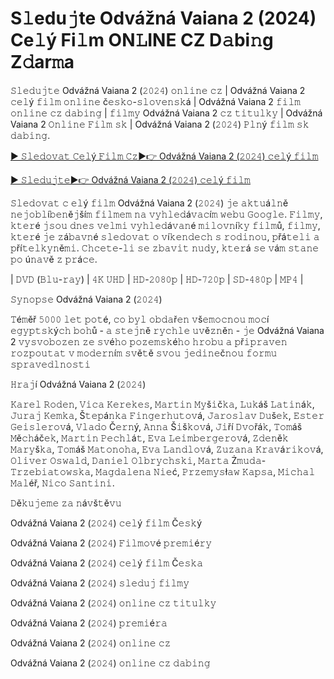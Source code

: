 <h1>S𝚕edu𝚓te Odvážná Vaiana 2 (2024) Ce𝚕ý Fi𝚕m ON𝙻INE CZ D𝚊bi𝚗g Z𝚍ar𝚖a</h1>

𝚂𝚕𝚎𝚍𝚞𝚓𝚝𝚎 Odvážná Vaiana 2 (𝟸𝟶𝟸𝟺) 𝚘𝚗𝚕𝚒𝚗𝚎 𝚌𝚣 | Odvážná Vaiana 2 𝚌𝚎𝚕ý 𝚏𝚒𝚕𝚖 𝚘𝚗𝚕𝚒𝚗𝚎 č𝚎𝚜𝚔𝚘-𝚜𝚕𝚘𝚟𝚎𝚗𝚜𝚔á | Odvážná Vaiana 2 𝚏𝚒𝚕𝚖 𝚘𝚗𝚕𝚒𝚗𝚎 𝚌𝚣 𝚍𝚊𝚋𝚒𝚗𝚐 | 𝚏𝚒𝚕𝚖𝚢 Odvážná Vaiana 2 𝚌𝚣 𝚝𝚒𝚝𝚞𝚕𝚔𝚢 | Odvážná Vaiana 2 𝙾𝚗𝚕𝚒𝚗𝚎 𝙵𝚒𝚕𝚖 𝚜𝚔 | Odvážná Vaiana 2 (𝟸𝟶𝟸𝟺) 𝙿𝚕𝚗ý 𝚏𝚒𝚕𝚖 𝚜𝚔 𝚍𝚊𝚋𝚒𝚗𝚐.

[► 𝚂𝚕𝚎𝚍𝚘𝚟𝚊𝚝 𝙲𝚎𝚕ý 𝙵𝚒𝚕𝚖 𝙲𝚣▶️👉 Odvážná Vaiana 2 (𝟸𝟶𝟸𝟺) 𝚌𝚎𝚕ý 𝚏𝚒𝚕𝚖](https://t.co/aKrP1NjdkF)

[► 𝚂𝚕𝚎𝚍𝚞𝚓𝚝𝚎▶️👉 Odvážná Vaiana 2 (𝟸𝟶𝟸𝟺) 𝚌𝚎𝚕ý 𝚏𝚒𝚕𝚖](https://t.co/aKrP1NjdkF)

𝚂𝚕𝚎𝚍𝚘𝚟𝚊𝚝 𝚌 𝚎𝚕ý 𝚏𝚒𝚕𝚖 Odvážná Vaiana 2 (𝟸𝟶𝟸𝟺) 𝚓𝚎 𝚊𝚔𝚝𝚞á𝚕𝚗ě 𝚗𝚎𝚓𝚘𝚋𝚕í𝚋𝚎𝚗ě𝚓ší𝚖 𝚏𝚒𝚕𝚖𝚎𝚖 𝚗𝚊 𝚟𝚢𝚑𝚕𝚎𝚍á𝚟𝚊𝚌í𝚖 𝚠𝚎𝚋𝚞 𝙶𝚘𝚘𝚐𝚕𝚎. 𝙵𝚒𝚕𝚖𝚢, 𝚔𝚝𝚎𝚛é 𝚓𝚜𝚘𝚞 𝚍𝚗𝚎𝚜 𝚟𝚎𝚕𝚖𝚒 𝚟𝚢𝚑𝚕𝚎𝚍á𝚟𝚊𝚗é 𝚖𝚒𝚕𝚘𝚟𝚗í𝚔𝚢 𝚏𝚒𝚕𝚖ů, 𝚏𝚒𝚕𝚖𝚢, 𝚔𝚝𝚎𝚛é 𝚓𝚎 𝚣á𝚋𝚊𝚟𝚗é 𝚜𝚕𝚎𝚍𝚘𝚟𝚊𝚝 𝚘 𝚟í𝚔𝚎𝚗𝚍𝚎𝚌𝚑 𝚜 𝚛𝚘𝚍𝚒𝚗𝚘𝚞, 𝚙řá𝚝𝚎𝚕𝚒 𝚊 𝚙ří𝚝𝚎𝚕𝚔𝚢𝚗ě𝚖𝚒. 𝙲𝚑𝚌𝚎𝚝𝚎-𝚕𝚒 𝚜𝚎 𝚣𝚋𝚊𝚟𝚒𝚝 𝚗𝚞𝚍𝚢, 𝚔𝚝𝚎𝚛á 𝚜𝚎 𝚟á𝚖 𝚜𝚝𝚊𝚗𝚎 𝚙𝚘 ú𝚗𝚊𝚟ě 𝚣 𝚙𝚛á𝚌𝚎.

| 𝙳𝚅𝙳 (𝙱𝚕𝚞-𝚛𝚊𝚢) | 𝟺𝙺 𝚄𝙷𝙳 | 𝙷𝙳-𝟸𝟶𝟾𝟶𝚙 | 𝙷𝙳-𝟽𝟸𝟶𝚙 | 𝚂𝙳-𝟺𝟾𝟶𝚙 | 𝙼𝙿𝟺 |

𝚂𝚢𝚗𝚘𝚙𝚜𝚎 Odvážná Vaiana 2 (𝟸𝟶𝟸𝟺)

𝚃é𝚖ěř 𝟻𝟶𝟶𝟶 𝚕𝚎𝚝 𝚙𝚘𝚝é, 𝚌𝚘 𝚋𝚢𝚕 𝚘𝚋𝚍𝚊ř𝚎𝚗 𝚟š𝚎𝚖𝚘𝚌𝚗𝚘𝚞 𝚖𝚘𝚌í 𝚎𝚐𝚢𝚙𝚝𝚜𝚔ý𝚌𝚑 𝚋𝚘𝚑ů - 𝚊 𝚜𝚝𝚎𝚓𝚗ě 𝚛𝚢𝚌𝚑𝚕𝚎 𝚞𝚟ě𝚣𝚗ě𝚗 - 𝚓𝚎 Odvážná Vaiana 2 𝚟𝚢𝚜𝚟𝚘𝚋𝚘𝚣𝚎𝚗 𝚣𝚎 𝚜𝚟é𝚑𝚘 𝚙𝚘𝚣𝚎𝚖𝚜𝚔é𝚑𝚘 𝚑𝚛𝚘𝚋𝚞 𝚊 𝚙ř𝚒𝚙𝚛𝚊𝚟𝚎𝚗 𝚛𝚘𝚣𝚙𝚘𝚞𝚝𝚊𝚝 𝚟 𝚖𝚘𝚍𝚎𝚛𝚗í𝚖 𝚜𝚟ě𝚝ě 𝚜𝚟𝚘𝚞 𝚓𝚎𝚍𝚒𝚗𝚎č𝚗𝚘𝚞 𝚏𝚘𝚛𝚖𝚞 𝚜𝚙𝚛𝚊𝚟𝚎𝚍𝚕𝚗𝚘𝚜𝚝𝚒

𝙷𝚛𝚊𝚓í Odvážná Vaiana 2 (𝟸𝟶𝟸𝟺)

𝙺𝚊𝚛𝚎𝚕 𝚁𝚘𝚍𝚎𝚗, 𝚅𝚒𝚌𝚊 𝙺𝚎𝚛𝚎𝚔𝚎𝚜, 𝙼𝚊𝚛𝚝𝚒𝚗 𝙼𝚢š𝚒č𝚔𝚊, 𝙻𝚞𝚔áš 𝙻𝚊𝚝𝚒𝚗á𝚔, 𝙹𝚞𝚛𝚊𝚓 𝙺𝚎𝚖𝚔𝚊, Š𝚝𝚎𝚙á𝚗𝚔𝚊 𝙵𝚒𝚗𝚐𝚎𝚛𝚑𝚞𝚝𝚘𝚟á, 𝙹𝚊𝚛𝚘𝚜𝚕𝚊𝚟 𝙳𝚞š𝚎𝚔, 𝙴𝚜𝚝𝚎𝚛 𝙶𝚎𝚒𝚜𝚕𝚎𝚛𝚘𝚟á, 𝚅𝚕𝚊𝚍𝚘 Č𝚎𝚛𝚗ý, 𝙰𝚗𝚗𝚊 Š𝚒š𝚔𝚘𝚟á, 𝙹𝚒ří 𝙳𝚟𝚘řá𝚔, 𝚃𝚘𝚖áš 𝙼ě𝚌𝚑áč𝚎𝚔, 𝙼𝚊𝚛𝚝𝚒𝚗 𝙿𝚎𝚌𝚑𝚕á𝚝, 𝙴𝚟𝚊 𝙻𝚎𝚒𝚖𝚋𝚎𝚛𝚐𝚎𝚛𝚘𝚟á, 𝚉𝚍𝚎𝚗ě𝚔 𝙼𝚊𝚛𝚢š𝚔𝚊, 𝚃𝚘𝚖áš 𝙼𝚊𝚝𝚘𝚗𝚘𝚑𝚊, 𝙴𝚟𝚊 𝙻𝚊𝚗𝚍𝚕𝚘𝚟á, 𝚉𝚞𝚣𝚊𝚗𝚊 𝙺𝚛𝚊𝚟á𝚛𝚒𝚔𝚘𝚟á, 𝙾𝚕𝚒𝚟𝚎𝚛 𝙾𝚜𝚠𝚊𝚕𝚍, 𝙳𝚊𝚗𝚒𝚎𝚕 𝙾𝚕𝚋𝚛𝚢𝚌𝚑𝚜𝚔𝚒, 𝙼𝚊𝚛𝚝𝚊 Ż𝚖𝚞𝚍𝚊-𝚃𝚛𝚣𝚎𝚋𝚒𝚊𝚝𝚘𝚠𝚜𝚔𝚊, 𝙼𝚊𝚐𝚍𝚊𝚕𝚎𝚗𝚊 𝙽𝚒𝚎ć, 𝙿𝚛𝚣𝚎𝚖𝚢𝚜ł𝚊𝚠 𝙺𝚊𝚙𝚜𝚊, 𝙼𝚒𝚌𝚑𝚊𝚕 𝙼𝚊𝚕éř, 𝙽𝚒𝚌𝚘 𝚂𝚊𝚗𝚝𝚒𝚗𝚒.

𝙳ě𝚔𝚞𝚓𝚎𝚖𝚎 𝚣𝚊 𝚗á𝚟š𝚝ě𝚟𝚞

Odvážná Vaiana 2 (𝟸𝟶𝟸𝟺) 𝚌𝚎𝚕ý 𝚏𝚒𝚕𝚖 Č𝚎𝚜𝚔ý

Odvážná Vaiana 2 (𝟸𝟶𝟸𝟺) 𝙵𝚒𝚕𝚖𝚘𝚟é 𝚙𝚛𝚎𝚖𝚒é𝚛𝚢

Odvážná Vaiana 2 (𝟸𝟶𝟸𝟺) 𝚌𝚎𝚕ý 𝚏𝚒𝚕𝚖 Č𝚎𝚜𝚔𝚊

Odvážná Vaiana 2 (𝟸𝟶𝟸𝟺) 𝚜𝚕𝚎𝚍𝚞𝚓 𝚏𝚒𝚕𝚖𝚢

Odvážná Vaiana 2 (𝟸𝟶𝟸𝟺) 𝚘𝚗𝚕𝚒𝚗𝚎 𝚌𝚣 𝚝𝚒𝚝𝚞𝚕𝚔𝚢

Odvážná Vaiana 2 (𝟸𝟶𝟸𝟺) 𝚙𝚛𝚎𝚖𝚒é𝚛𝚊

Odvážná Vaiana 2 (𝟸𝟶𝟸𝟺) 𝚘𝚗𝚕𝚒𝚗𝚎 𝚌𝚣

Odvážná Vaiana 2 (𝟸𝟶𝟸𝟺) 𝚘𝚗𝚕𝚒𝚗𝚎 𝚌𝚣 𝚍𝚊𝚋𝚒𝚗𝚐
